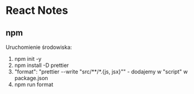 # React Notes

## npm

Uruchomienie środowiska:
1. npm init -y
2. npm install -D prettier
3. "format": "prettier --write \"src/**/*.{js, jsx}\"" - dodajemy w "script" w package.json
4. npm run format
